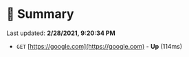 # 📖 Summary
Last updated: **2/28/2021, 9:20:34 PM**

- `GET` [https://google.com](https://google.com) - **Up** (114ms)
